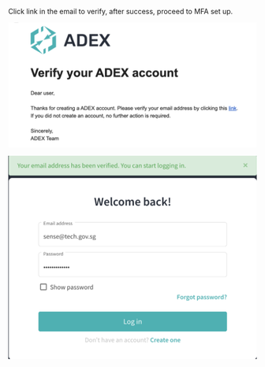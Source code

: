 Click link in the email to verify, after success, proceed to MFA set up.

![Image not Available](/assets/Fig5.png)


![Image not Available](/assets/Fig7.png)

